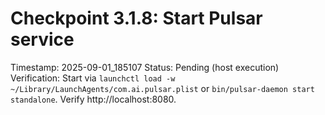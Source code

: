 # Checkpoint 3.1.8: Start Pulsar service
Timestamp: 2025-09-01_185107
Status: Pending (host execution)
Verification: Start via `launchctl load -w ~/Library/LaunchAgents/com.ai.pulsar.plist` or `bin/pulsar-daemon start standalone`. Verify http://localhost:8080.

